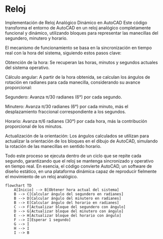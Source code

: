 # Reloj

Implementación de Reloj Analógico Dinámico en AutoCAD
Este código transforma el entorno de AutoCAD en un reloj analógico completamente funcional y dinámico, utilizando bloques para representar las manecillas del segundero, minutero y horario.

El mecanismo de funcionamiento se basa en la sincronización en tiempo real con la hora del sistema, siguiendo estos pasos clave:

Obtención de la hora: Se recuperan las horas, minutos y segundos actuales del sistema operativo.

Cálculo angular: A partir de la hora obtenida, se calculan los ángulos de rotación en radianes para cada manecilla, considerando su avance proporcional:

Segundero: Avanza π/30 radianes (6°) por cada segundo.

Minutero: Avanza π/30 radianes (6°) por cada minuto, más el desplazamiento fraccional correspondiente a los segundos.

Horario: Avanza π/6 radianes (30°) por cada hora, más la contribución proporcional de los minutos.

Actualización de la orientación: Los ángulos calculados se utilizan para actualizar la orientación de los bloques en el dibujo de AutoCAD, simulando la rotación de las manecillas en sentido horario.

Todo este proceso se ejecuta dentro de un ciclo que se repite cada segundo, garantizando que el reloj se mantenga sincronizado y operativo en tiempo real. En esencia, el código convierte AutoCAD, un software de diseño estático, en una plataforma dinámica capaz de reproducir fielmente el movimiento de un reloj analógico.


```mermaid
flowchart TD
    A[Inicio] --> B[Obtener hora actual del sistema]
    B --> C[Calcular ángulo del segundero en radianes]
    B --> D[Calcular ángulo del minutero en radianes]
    B --> E[Calcular ángulo del horario en radianes]
    C --> F[Actualizar bloque del segundero con ángulo]
    D --> G[Actualizar bloque del minutero con ángulo]
    E --> H[Actualizar bloque del horario con ángulo]
    F --> I[Esperar 1 segundo]
    G --> I
    H --> I
    I --> B
